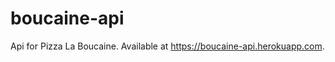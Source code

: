 boucaine-api
============

Api for Pizza La Boucaine. Available at https://boucaine-api.herokuapp.com.
